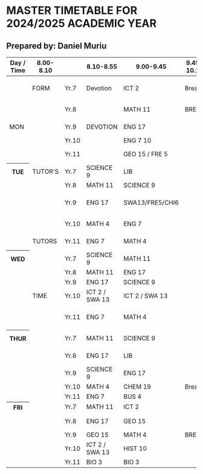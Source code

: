 <!doctype html>
<html lang="en">
<head>
  <meta charset="utf-8">
  <meta name="viewport" content="width=device-width,initial-scale=1">
  <link rel="stylesheet" href="school timetable.css">
  </head>
  <h1>MASTER TIMETABLE FOR 2024/2025 ACADEMIC YEAR</h1>
  <h2>Prepared by: Daniel Muriu</h2>
  <div class="tt-wrap">
    <table class="timetable">
      <thead>
        <tr>
          <th scope="col">Day / Time</th>
          <th scope="col">8.00-8.10</th>
          <th></th>
          <th scope="col">8.10-8.55</th>
          <th scope="col">9.00-9.45</th>
          <th scope="col">9.45-10.15</th>
          <th scope="col">10.15-11.00</th>
          <th scope="col">11.05-11.50</th>
          <th scope="col">11.55-12.40</th>
          <th scope="col">12.40-1.30</th>
          <th scope="col">1.30-2.15</th>
          <th scope="col">2.20-3.05</th>
          <th scope="col">3.10-3.55</th>
          <th scope="col">3.55-4.00</th>
        </tr>
      </thead>
        <tbody>
          <!-- MONDAY (5 rows for Yr7-Yr11) -->
          <td></td>
            <td>FORM</thr>
            <td class="small">Yr.7</td>
            <td class="Devotion">Devotion</td>
            <td>ICT 2</td>
            <td class="Break">Break</td>
            <td>MATH 11</>
            <td>ENG 17</td>
            <td>P.E 13</td>
            <td></td>
            <td>GEO 15</td>
            <td>SCIENCE 9</td>
            <td>MUSIC 8</td>
            <td> FORM TUTOR'S TIME</td>
          </tr>
          <tr>
            <td class="small"></td>
            <td></td>
            <td class="small">Yr.8</td>
            <td></td>
           <td>MATH 11</td>
            <td class="break">BREAK</td>
            <td>SCIENCE 9</td>
            <td>ART 18</td>
            <td>P.E 13</td>
            <td></td>
            <td>ENG 17</td>
            <td>L.S 14 </td>
            <td>L.S 14> </td>
            <td></td>
          </tr>
          <tr>
            <td class="Small">MON</td>
            <td></td>
            <td class="small">Yr.9</td>
            <td>DEVOTION</td>
            <td>ENG 17</td>
            <td></td>
            <td>HIST 10</td>
            <td>SCIENCE 9</td>
            <td>SWA13/FRE5/CHI6</td>
            <td class="highlight lunch" rowspan="1">LUNCH</td>
            <td>BUS 11</td>
            <td>MATH 4</td>
            <td>P.E 13</td>
            <td></td>
          </tr>
          <tr>
            <td></td>
            <td></td>
            <td class="small">Yr.10</td>
              <td></td>
            <td>ENG 7 10</td>
            <td></td>
            <td>L.S 14</td>
            <td>L.S 14</td>
            <td>MATH 4</td>
            <td class="LUNCH">LUNCH</td>
            <td>BIO 19</td>
            <td>GEO 15</td>
            <td>HIST 10</td>
            <td></td>
          </tr>
          <tr>
            <td></td>
            <td></td>
            <td class="small">Yr.11</td>
            <td></td>
            <td>GEO 15 / FRE 5</td>
            <td></td>
            <td>BIO 3</td>
            <td>FRE/ICT 12</td>
            <td>ENG 7</td>
            <td></td>
            <td>PHY 16</td>
            <td>SWA 13</td>
            <td>MATH 4</td>
            <td></td>
          </tr>
          <!-- TUESDAY -->
          <tr>
            <th scope="row" class="row-day">TUE</th>
            <td class="small">TUTOR'S</td>
            <td class="small">Yr.7</td>
            <td>SCIENCE 9</td>
            <td>LIB</td>
            <td></td>
            <td>MATH 11</td>
            <td>ART 18</td>
            <td>P.E 13</td>
            <td></td>
            <td>ENG17</td>
            <td>HIST1</td>
            <td></td>
            <td></td>
          </tr>
          <tr>
            <td></td>
            <td></td>
            <td class="small">Yr.8</td>
            <td>MATH 11</td>
            <td>SCIENCE 9</td>
            <td></td>
            <td>ENG 17</td>
            <td>GEO 15</td>
            <td>P.E 13</td></td>
            <td class="highlight lunch">LUNCH</td>
            <td>HIST 1</td>
            <td>ICT 2</td>
            <td></td>
            <td></td>
          </tr>
          <tr>
            <td></td>
            <td></td>
            <td class="small">Yr.9</td>
            <td>ENG 17</td>
            <td>SWA13/FRE5/CHI6</td>
              <td></td>
            <td>LS 14</td>
            <td>LS 14</td>
            <td>MATH 4</td>
            <td></td>
            <td>P.E 13</td>
            <td>SCIENCE 9</td>
            <td>GENDER MEETING / DEBATE</td>
            <td></td>
          </tr>
               <tr>
            <td></td>
            <td></td>
            <td class="small">Yr.10</td>
            <td>MATH 4</td>
            <td>ENG 7</td>
            <td></td>
            <td>HIST 10</td>
            <td>CHEM 19</td>
            <td>PHY 9</td>
            <td class="highlight lunch">LUNCH</td>
            <td>BUS15/CHI6/FRE5</td>
            <td>BUS15/CHI6/FRE5</td>
             <td></td>
            <td></td>
          </tr>
          <tr>
            <td></td>
            <td>TUTORS</td>
            <td class="small">Yr.11</td>
            <td>ENG 7</td>
            <td>MATH 4</td>
            <td></td>
            <td>PHY 16</td>
            <td>GEO 15 / FRE 5</td>
            <td>HIST 10</td>
            <td class="highlight lunch">LUNCH</td>
            <td>BUS 4</td>
            <td>BUS 4</td>
            <td></td>
            <td></td>
            </tr>
          <!-- WEDNESDAY -->
          <tr>
            <th scope="row" class="row-day">WED</th>
            <td></td>
            <td class="small">Yr.7</td>
            <td>SCIENCE 9</td>
            <td>MATH 11</td>
            <td></td>
            <td>GEO 15</td>
            <td>ENG 17</td>
            <td>P.E 13</td>
            <td class="highlight lunch">LUNCH</td>
            <td>HIST 1</td>
            <td>ART 18</td>
            <td></td>
            <td></td>
          </tr>
          <tr>
            <td></td>
            <td></td>
            <td class="small">Yr.8</td>
            <td>MATH 11</td>
            <td>ENG 17</td>
            <td></td>
            <td>HIST 1</td>
            <td>ART 18</td>
            <td>P.E 13</td>
            <td class="highlight lunch">LUNCH</td>
            <td>SCIENCE 9</td>
            <td>MUSIC 8</td>
            <td></td>
            <td></td>
          </tr>
          <tr>
            <td></td>
            <td></td>
            <td class="small">Yr.9</td>
            <td>ENG 17</td>
            <td>SCIENCE 9</td>
            <td></td>
            <td>ICT 2</td>
            <td>ICT 2</td>
            <td>GEO 15</td>
            <td class="highlight lunch">LUNCH</td>
            <td>MATH 4</td>
            <td>HIST 10</td>
             <td> CLUBS</td>
            <td></td>
          </tr>
          <tr>
            <td></td>
            <td>TIME</td>
            <td class="small">Yr.10</td>
            <td>ICT 2 / SWA 13</td>
            <td>ICT 2 / SWA 13</td>
            <td></td>
            <td>MATH 4</td>
            <td>PHY 9</td>
            <td>ENG 7</td>
            <td class="highlight lunch">LUNCH</td>
            <td>BIO 19</td>
            <td>GEO 15</td>
            <td></td>
            <td></td>
            </tr>
          <tr>
            <td></td>
            <td></td>
            <td class="small">Yr.11</td>
            <td>ENG 7</td>
            <td>MATH 4</td>
            <td></td>
            <td>PHY 16</td>
            <td>GEO 15/FRE 5</td>
            <td>HIST 10</td>
            <td class="highlight lunch">LUNCH</td>
            <td>BUS 4</td>
            <td>BUS 4</td>
            <td></td>
            <td></td>
                    </tr>
          <!-- THURSDAY -->
          <tr>
            <th scope="row" class="row-day">THUR</th>
            <td class="small"></td>
            <td class="small">Yr.7</td>
            <td>MATH 11</td>
            <td>SCIENCE 9</td>
            <td></td>
            <td>HIST</td>
            <td>ENG 17</td>
            <td>ICT 2</td>
            <td class="highlight lunch">LUNCH</td>
            <td>L.S 14</td>
            <td>L.S 14</td>
            <td>MIND LECTURE</td>
            <td></td>
          </tr>
          <tr>
            <td></td>
            <td></td>
            <td class="small">Yr.8</td>
            <td>ENG 17</td>
            <td>LIB</td>
            <td></td>
            <td>MATH 11</td>
            <td>GEO 15</td>
            <td>MUSIC 9</td>
            <td class="highlight lunch">LUNCH</td>
            <td>SCIENCE 9</td>
            <td>SCIENCE 9</td>
            <td>MID LECTURE</td>
            <td></td>
            </tr>
          <tr>
            <td></td>
            <td></td>
            <td class="small">Yr.9</td>
            <td>SCIENCE 9</td>
            <td>ENG 17</td>
            <td></td>
            <td>MATH 4</td>
            <td>HIST 10</td>
            <td>P.E 13</td>
            <td class="highlight lunch">LUNCH</td>
            <td>GEO 15</td>
            <td>BUS 11</td>
            <td></td>
            <td></td>
           </tr>
          <tr>
            <td></td>
            <td></td>
            <td class="small">Yr.10</td>
            <td>MATH 4</td>
            <td>CHEM 19</td>
            <td class="BREAK">Break</td>
            <td>ENG 7</td>
            <td>PHY 9</td>
            <td>PHY 9</td>
            <td class="highlight lunch">LUNCH</td>
            <td>MATH 4</td>
            <td>GEO 15</td>
            <td></td>
            <td></td>
          </tr>
          <tr>
            <td></td>
            <td></td>
            <td class="small">Yr.11</td>
            <td>ENG 7</td>
            <td>BUS 4</td>
            <td></td>
            <td>CHEM 3</td>
            <td>CHEM 3</td>
            <td>PHY 16</td>
            <td class="highlight lunch">LUNCH</td>
            <td>SWA 13</td>
            <td>SWA 13</td>
            <td></td>
            <td></td>
            </tr>
          <!-- FRIDAY -->
          <tr>
            <th scope="row" class="row-day">FRI</th>
            <td class="small"></td>
            <td class="small">Yr.7</td>
            <td>MATH 11</td>
            <td>ICT 2</td>
            <td></td>
            <td>ENG 17</td>
            <td>GEO 15</td>
            <td>P.E 13</td>
            <td class="highlight lunch">LUNCH</td>
            <td>SCIENCE 9</td>
            <td>MUSIC 8</td>
            <td></td>
            <td></td>
          </tr>
          <tr>
            <td></td>
            <td></td>
            <td class="small">Yr.8</td>
            <td>ENG 17</td>
            <td>GEO 15</td>
            <td></td>
            <td>MATH 11</td>
            <td>HIST 1</td>
            <td>P.E 13</td>
            <td class="highlight lunch">LUNCH</td>
            <td>ICT 2</td>
            <td>ICT 2</td>
            <td>GAMES</td>
            <td></td>
            </tr>
          <tr>
            <td></td>
            <td></td>
            <td class="small">Yr.9</td>
            <td>GEO 15</td>
            <td>MATH 4</td>
            <td>BREAK</td>
            <td>ICT 2</td>
            <td>ENG 17</td>
            <td>SCIENCE 9</td>
            <td class="highlight lunch">LUNCH</td>
            <td>BUS 11</td>
            <td>SWA13/FRE5/CH16</td>
            <td>GAMES</td>
            <td></td>
          </tr>
          <tr>
            <td></td>
            <td></td>
            <td class="small">Yr.10</td>
            <td>ICT 2 / SWA 13</td>
            <td>HIST 10</td>
            <td></td>
            <td>MATH 4</td>
            <td>CHEM 19</td>
            <td>ENG 7</td>
            <td class="highlight lunch">LUNCH</td>
            <td>BUS15/CHI6/FRE5</td>
            <td>BIO 19</td>
             <td></td>
            <td></td>
          </tr>
          <tr>
            <td></td>
            <td></td>
            <td class="small">Yr.11</td>
            <td>BIO 3</td>
            <td>BIO 3</td>
            <td></td>
            <td>ENG 7</td>
            <td>MATH 4</td>
            <td>MATH 4</td>
            <td class="highlight lunch">LUNCH</td>
             <td>HIST 10</td>
            <td>HIST 10</td>
            <td></td>
            <td></td>
          </tr>
        </tbody>
  </main>
</body>
</html>
